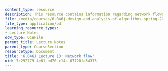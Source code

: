 ```yaml
---
content_type: resource
description: This resource contains information regarding network flows.
file: /media/courses/6-046j-design-and-analysis-of-algorithms-spring-2012/7c2927794e61bd70c14c07728fa54375_MIT6_046JS12_lec13.pdf
file_type: application/pdf
learning_resource_types:
- Lecture Notes
ocw_type: OCWFile
parent_title: Lecture Notes
parent_type: CourseSection
resourcetype: Document
title: '6.046J Lecture 13: Network flow'
uid: 7c292779-4e61-bd70-c14c-07728fa54375
---
```

